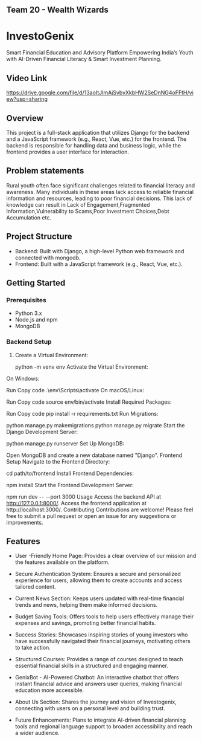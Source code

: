 ## Team 20 - Wealth Wizards

# InvestoGenix
Smart Financial Education and Advisory Platform Empowering India’s Youth with AI-Driven Financial Literacy &amp; Smart Investment Planning.


## Video Link
https://drive.google.com/file/d/13aoItJImAjSvbvXkbHW2SeDnNG4oFFtH/view?usp=sharing 


## Overview

This project is a full-stack application that utilizes Django for the backend and a JavaScript framework (e.g., React, Vue, etc.) for the frontend. The backend is responsible for handling data and business logic, while the frontend provides a user interface for interaction.

## Problem statements
Rural youth often face significant challenges related to financial literacy and awareness. Many individuals in these areas lack access to reliable financial information and resources, leading to poor financial decisions. This lack of knowledge can result in
Lack of Engagement,Fragmented Information,Vulnerability to Scams,Poor Investment Choices,Debt Accumulation etc.

## Project Structure

- Backend: Built with Django, a high-level Python web framework and connected with mongodb.
- Frontend: Built with a JavaScript framework (e.g., React, Vue, etc.).

## Getting Started

### Prerequisites

- Python 3.x
- Node.js and npm
- MongoDB

### Backend Setup

1. Create a Virtual Environment:
   
   python -m venv env
Activate the Virtual Environment:

On Windows:

Run
Copy code
.\env\Scripts\activate
On macOS/Linux:

Run
Copy code
source env/bin/activate
Install Required Packages:


Run
Copy code
pip install -r requirements.txt
Run Migrations:



python manage.py makemigrations
python manage.py migrate
Start the Django Development Server:



python manage.py runserver
Set Up MongoDB:

Open MongoDB and create a new database named "Django".
Frontend Setup
Navigate to the Frontend Directory:


cd path/to/frontend
Install Frontend Dependencies:


npm install
Start the Frontend Development Server:


npm run dev -- --port 3000
Usage
Access the backend API at http://127.0.0.1:8000/.
Access the frontend application at http://localhost:3000/.
Contributing
Contributions are welcome! Please feel free to submit a pull request or open an issue for any suggestions or improvements.

## Features

- User -Friendly Home Page: Provides a clear overview of our mission and the features available on the platform.

- Secure Authentication System: Ensures a secure and personalized experience for users, allowing them to create accounts and access tailored content.

- Current News Section: Keeps users updated with real-time financial trends and news, helping them make informed decisions.

- Budget Saving Tools: Offers tools to help users effectively manage their expenses and savings, promoting better financial habits.

- Success Stories: Showcases inspiring stories of young investors who have successfully navigated their financial journeys, motivating others to take action.

- Structured Courses: Provides a range of courses designed to teach essential financial skills in a structured and engaging manner.

- GenixBot - AI-Powered Chatbot: An interactive chatbot that offers instant financial advice and answers user queries, making financial education more accessible.

- About Us Section: Shares the journey and vision of Investogenix, connecting with users on a personal level and building trust.

- Future Enhancements: Plans to integrate AI-driven financial planning tools and regional language support to broaden accessibility and reach a wider audience.




